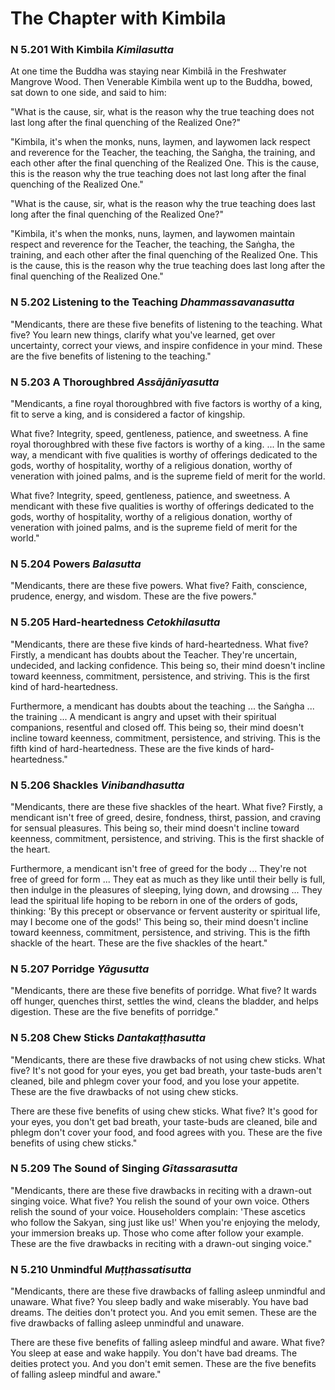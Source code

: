 # The Chapter with Kimbila

### N 5.201 With Kimbila  *Kimilasutta*

At one time the Buddha was staying near Kimbilā in the
Freshwater Mangrove Wood. Then Venerable Kimbila went up to the Buddha,
bowed, sat down to one side, and said to him:

"What is the cause, sir, what is the reason why the true teaching does
not last long after the final quenching of the Realized One?"

"Kimbila, it's when the monks, nuns, laymen, and laywomen lack respect
and reverence for the Teacher, the teaching, the Saṅgha,
the training, and each other after the final quenching of the Realized
One. This is the cause, this is the reason why the true teaching does
not last long after the final quenching of the Realized One."

"What is the cause, sir, what is the reason why the true teaching does
last long after the final quenching of the Realized One?"

"Kimbila, it's when the monks, nuns, laymen, and laywomen maintain
respect and reverence for the Teacher, the teaching, the
Saṅgha, the training, and each other after the final
quenching of the Realized One. This is the cause, this is the reason why
the true teaching does last long after the final quenching of the
Realized One."

<!--pg-->
### N 5.202 Listening to the Teaching  *Dhammassavanasutta*

"Mendicants, there are these five benefits of listening to the teaching.
What five? You learn new things, clarify what you've learned, get over
uncertainty, correct your views, and inspire confidence in your mind.
These are the five benefits of listening to the teaching."

<!--pg-->
### N 5.203 A Thoroughbred  *Assājānīyasutta*

"Mendicants, a fine royal thoroughbred with five factors is worthy of a
king, fit to serve a king, and is considered a factor of kingship.

What five? Integrity, speed, gentleness, patience, and sweetness. A fine
royal thoroughbred with these five factors is worthy of a king. ... In
the same way, a mendicant with five qualities is worthy of offerings
dedicated to the gods, worthy of hospitality, worthy of a religious
donation, worthy of veneration with joined palms, and is the supreme
field of merit for the world.

What five? Integrity, speed, gentleness, patience, and sweetness. A
mendicant with these five qualities is worthy of offerings dedicated to
the gods, worthy of hospitality, worthy of a religious donation, worthy
of veneration with joined palms, and is the supreme field of merit for
the world."

<!--pg-->
### N 5.204 Powers  *Balasutta*

"Mendicants, there are these five powers. What five? Faith, conscience,
prudence, energy, and wisdom. These are the five powers."

<!--pg-->
### N 5.205 Hard-heartedness  *Cetokhilasutta*

"Mendicants, there are these five kinds of hard-heartedness. What five?
Firstly, a mendicant has doubts about the Teacher. They're uncertain,
undecided, and lacking confidence. This being so, their mind doesn't
incline toward keenness, commitment, persistence, and striving. This is
the first kind of hard-heartedness.

Furthermore, a mendicant has doubts about the teaching ... the
Saṅgha ... the training ... A mendicant is angry and upset
with their spiritual companions, resentful and closed off. This being
so, their mind doesn't incline toward keenness, commitment, persistence,
and striving. This is the fifth kind of hard-heartedness. These are the
five kinds of hard-heartedness."

<!--pg-->
### N 5.206 Shackles  *Vinibandhasutta*

"Mendicants, there are these five shackles of the heart. What five?
Firstly, a mendicant isn't free of greed, desire, fondness, thirst,
passion, and craving for sensual pleasures. This being so, their mind
doesn't incline toward keenness, commitment, persistence, and striving.
This is the first shackle of the heart.

Furthermore, a mendicant isn't free of greed for the body ... They're
not free of greed for form ... They eat as much as they like until their
belly is full, then indulge in the pleasures of sleeping, lying down,
and drowsing ... They lead the spiritual life hoping to be reborn in one
of the orders of gods, thinking: 'By this precept or observance or
fervent austerity or spiritual life, may I become one of the gods!' This
being so, their mind doesn't incline toward keenness, commitment,
persistence, and striving. This is the fifth shackle of the heart. These
are the five shackles of the heart."

<!--pg-->
### N 5.207 Porridge  *Yāgusutta*

"Mendicants, there are these five benefits of porridge. What five? It
wards off hunger, quenches thirst, settles the wind, cleans the bladder,
and helps digestion. These are the five benefits of porridge."

<!--pg-->
### N 5.208 Chew Sticks  *Dantakaṭṭhasutta*

"Mendicants, there are these five drawbacks of not using chew sticks.
What five? It's not good for your eyes, you get bad breath, your
taste-buds aren't cleaned, bile and phlegm cover your food, and you lose
your appetite. These are the five drawbacks of not using chew sticks.

There are these five benefits of using chew sticks. What five? It's good
for your eyes, you don't get bad breath, your taste-buds are cleaned,
bile and phlegm don't cover your food, and food agrees with you. These
are the five benefits of using chew sticks."

<!--pg-->
### N 5.209 The Sound of Singing  *Gītassarasutta*

"Mendicants, there are these five drawbacks in reciting with a drawn-out
singing voice. What five? You relish the sound of your own voice. Others
relish the sound of your voice. Householders complain: 'These ascetics
who follow the Sakyan, sing just like us!' When you're enjoying the
melody, your immersion breaks up. Those who come after follow your
example. These are the five drawbacks in reciting with a drawn-out
singing voice."

<!--pg-->
### N 5.210 Unmindful  *Muṭṭhassatisutta*

"Mendicants, there are these five drawbacks of falling asleep unmindful
and unaware. What five? You sleep badly and wake miserably. You have bad
dreams. The deities don't protect you. And you emit semen. These are the
five drawbacks of falling asleep unmindful and unaware.

There are these five benefits of falling asleep mindful and aware. What
five? You sleep at ease and wake happily. You don't have bad dreams. The
deities protect you. And you don't emit semen. These are the five
benefits of falling asleep mindful and aware."

